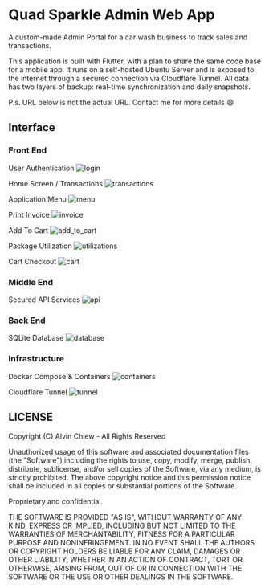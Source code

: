 # Quad Sparkle Admin Web App

A custom-made Admin Portal for a car wash business to track sales and transactions.

This application is built with Flutter, with a plan to share the same code base for a mobile app. It runs on a self-hosted Ubuntu Server and is exposed to the internet through a secured connection via Cloudflare Tunnel. All data has two layers of backup: real-time synchronization and daily snapshots.

P.s. URL below is not the actual URL. Contact me for more details 😄

## Interface

### Front End

User Authentication
![login](assets/login.png)

Home Screen / Transactions
![transactions](assets/transactions.png)

Application Menu
![menu](assets/menu.png)

Print Invoice
![invoice](assets/invoice.png)

Add To Cart
![add_to_cart](assets/add_to_cart.png)

Package Utilization
![utilizations](assets/utilizations.png)

Cart Checkout
![cart](assets/checkout.png)

### Middle End

Secured API Services
![api](assets/api.png)

### Back End

SQLite Database
![database](assets/database.png)

### Infrastructure

Docker Compose & Containers
![containers](assets/containers.png)

Cloudflare Tunnel
![tunnel](assets/tunnel.png)

## LICENSE

Copyright (C) Alvin Chiew - All Rights Reserved

Unauthorized usage of this software and associated documentation files (the "Software") including the rights to use, copy, modify, merge, publish, distribute, sublicense, and/or sell copies of the Software, via any medium, is strictly prohibited. The above copyright notice and this permission notice shall be included in all copies or substantial portions of the Software.

Proprietary and confidential.

THE SOFTWARE IS PROVIDED "AS IS", WITHOUT WARRANTY OF ANY KIND, EXPRESS OR
IMPLIED, INCLUDING BUT NOT LIMITED TO THE WARRANTIES OF MERCHANTABILITY,
FITNESS FOR A PARTICULAR PURPOSE AND NONINFRINGEMENT. IN NO EVENT SHALL THE
AUTHORS OR COPYRIGHT HOLDERS BE LIABLE FOR ANY CLAIM, DAMAGES OR OTHER
LIABILITY, WHETHER IN AN ACTION OF CONTRACT, TORT OR OTHERWISE, ARISING FROM,
OUT OF OR IN CONNECTION WITH THE SOFTWARE OR THE USE OR OTHER DEALINGS IN
THE SOFTWARE.
